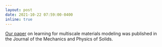 ```yaml
---
layout: post
date: 2021-10-22 07:59:00-0400
inline: true
---
```


<a href="https://www.sciencedirect.com/science/article/abs/pii/S0022509621002982">Our paper</a> on learning for multiscale materials modeling was published in the Journal of the Mechanics and Physics of Solids.